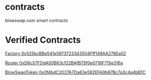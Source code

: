 # contracts
blowswap.com smart contracts

# Verified Contracts
[Factory 0x525bcBBe541e5973723343504Fff149AA278Ea02](https://testnet.blastscan.io/address/0x525bcBBe541e5973723343504Fff149AA278Ea02#code)

[Router 0xD6c57FDdA00B63cf22BAfB75f0e0716F715e316a](https://testnet.blastscan.io/address/0xD6c57FDdA00B63cf22BAfB75f0e0716F715e316a#code)

[BlowSwapToken 0x0f4bdC2027A7Da63e582EFA9b87Bc7a3c4a4bB1C](https://testnet.blastscan.io/address/0x0f4bdC2027A7Da63e582EFA9b87Bc7a3c4a4bB1C#code)